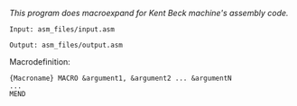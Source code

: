 *This program does macroexpand for Kent Beck machine's assembly code.*

`Input: asm_files/input.asm`

`Output: asm_files/output.asm`

Macrodefinition:
```
{Macroname} MACRO &argument1, &argument2 ... &argumentN
...
MEND
```
